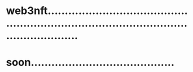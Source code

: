 # web3nft...................................................................................................................
# soon..........................................
